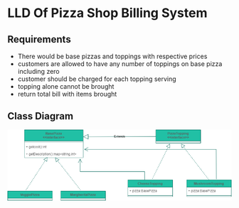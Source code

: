 # LLD Of Pizza Shop Billing System

## Requirements
* There would be base pizzas and toppings with respective prices
* customers are allowed to have any number of toppings on base pizza including zero
* customer should be charged for each topping serving
* topping alone cannot be brought
* return total bill with items brought


## Class Diagram
![plot](./PizzaBillingSystem.png)